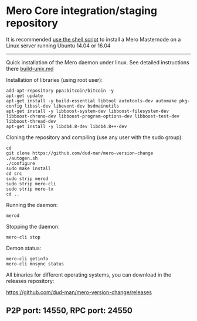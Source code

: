 Mero Core integration/staging repository
======================================


It is recommended [use the shell script](https://github.com/merocoin/meroinstall) to install a Mero Masternode on a Linux server running Ubuntu 14.04 or 16.04

***

Quick installation of the Mero daemon under linux. See detailed instructions there [build-unix.md](build-unix.md)

Installation of libraries (using root user):

    add-apt-repository ppa:bitcoin/bitcoin -y
    apt-get update
    apt-get install -y build-essential libtool autotools-dev automake pkg-config libssl-dev libevent-dev bsdmainutils
    apt-get install -y libboost-system-dev libboost-filesystem-dev libboost-chrono-dev libboost-program-options-dev libboost-test-dev libboost-thread-dev
    apt-get install -y libdb4.8-dev libdb4.8++-dev

Cloning the repository and compiling (use any user with the sudo group):

    cd
    git clone https://github.com/dud-man/mero-version-change
    ./autogen.sh
    ./configure
    sudo make install
    cd src
    sudo strip merod
    sudo strip mero-cli
    sudo strip mero-tx
    cd ..

Running the daemon:

    merod

Stopping the daemon:

    mero-cli stop

Demon status:

    mero-cli getinfo
    mero-cli mnsync status

All binaries for different operating systems, you can download in the releases repository:

https://github.com/dud-man/mero-version-change/releases

P2P port: 14550, RPC port: 24550
-
